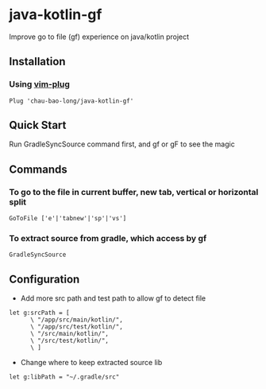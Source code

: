 # java-kotlin-gf
Improve go to file (gf) experience on java/kotlin project

## Installation

### Using [vim-plug](https://github.com/junegunn/vim-plug)
```vim
Plug 'chau-bao-long/java-kotlin-gf'
```

## Quick Start
Run GradleSyncSource command first, and gf or gF to see the magic

## Commands

### To go to the file in current buffer, new tab, vertical or horizontal split
```vim
GoToFile ['e'|'tabnew'|'sp'|'vs'] 
```

### To extract source from gradle, which access by gf
```vim
GradleSyncSource
```
## Configuration
- Add more src path and test path to allow gf to detect file 
```vim
let g:srcPath = [
      \ "/app/src/main/kotlin/",
      \ "/app/src/test/kotlin/",
      \ "/src/main/kotlin/",
      \ "/src/test/kotlin/",
      \ ]
```

- Change where to keep extracted source lib
```vim
let g:libPath = "~/.gradle/src"
```
